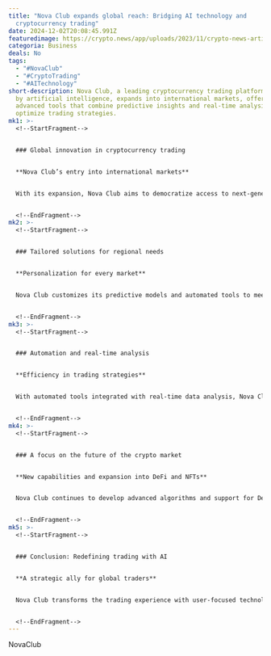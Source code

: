 ```yaml
---
title: "Nova Club expands global reach: Bridging AI technology and
  cryptocurrency trading"
date: 2024-12-02T20:08:45.991Z
featuredimage: https://crypto.news/app/uploads/2023/11/crypto-news-artificial-intelligence-hologram-head-blurry-trading-chart-background-neon-colors02.webp
categoria: Business
deals: No
tags:
  - "#NovaClub"
  - "#CryptoTrading"
  - "#AITechnology"
short-description: Nova Club, a leading cryptocurrency trading platform powered
  by artificial intelligence, expands into international markets, offering
  advanced tools that combine predictive insights and real-time analysis to
  optimize trading strategies.
mk1: >-
  <!--StartFragment-->


  ### Global innovation in cryptocurrency trading


  **Nova Club’s entry into international markets**


  With its expansion, Nova Club aims to democratize access to next-generation trading tools. Utilizing advanced machine learning algorithms, the platform enables global traders to make strategic decisions in a volatile and dynamic market.


  <!--EndFragment-->
mk2: >-
  <!--StartFragment-->


  ### Tailored solutions for regional needs


  **Personalization for every market**


  Nova Club customizes its predictive models and automated tools to meet the specific needs of each region. This includes global and local data analysis, adjusting recommendations according to regulations and market trends in diverse regions.


  <!--EndFragment-->
mk3: >-
  <!--StartFragment-->


  ### Automation and real-time analysis


  **Efficiency in trading strategies**


  With automated tools integrated with real-time data analysis, Nova Club simplifies strategy execution. From portfolio management to identifying market trends, the platform provides traders with a competitive edge without constant monitoring.


  <!--EndFragment-->
mk4: >-
  <!--StartFragment-->


  ### A focus on the future of the crypto market


  **New capabilities and expansion into DeFi and NFTs**


  Nova Club continues to develop advanced algorithms and support for DeFi assets and NFTs, positioning itself as a leader in technological innovation. Its vision includes strategic partnerships to strengthen its global presence and stay at the forefront of cryptocurrency trading.


  <!--EndFragment-->
mk5: >-
  <!--StartFragment-->


  ### Conclusion: Redefining trading with AI


  **A strategic ally for global traders**


  Nova Club transforms the trading experience with user-focused technology, flexible tools, and precise analysis. Its global expansion reinforces its mission to empower traders in a competitive and ever-evolving market.


  <!--EndFragment-->
---
```

<!--StartFragment-->

NovaClub

<!--EndFragment-->